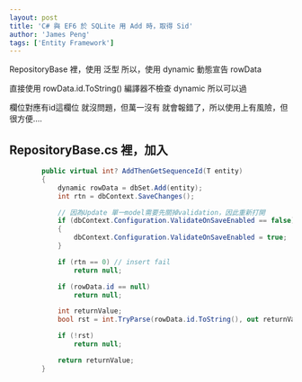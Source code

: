 ```yaml
---
layout: post
title: 'C# 與 EF6 於 SQLite 用 Add 時，取得 Sid'
author: 'James Peng'
tags: ['Entity Framework']
---
```


RepositoryBase 裡，使用 泛型 所以，使用 dynamic 動態宣告 rowData

直接使用 rowData.id.ToString() 編譯器不檢查 dynamic 所以可以過

欄位對應有id這欄位 就沒問題，但萬一沒有 就會報錯了，所以使用上有風險，但很方便....


## RepositoryBase.cs 裡，加入 ##


~~~csharp
        public virtual int? AddThenGetSequenceId(T entity)
        {
            dynamic rowData = dbSet.Add(entity);
            int rtn = dbContext.SaveChanges();

            // 因為Update 單一model需要先關掉validation，因此重新打開
            if (dbContext.Configuration.ValidateOnSaveEnabled == false)
            {
                dbContext.Configuration.ValidateOnSaveEnabled = true;
            }

            if (rtn == 0) // insert fail
                return null;

            if (rowData.id == null)
                return null;

            int returnValue;
            bool rst = int.TryParse(rowData.id.ToString(), out returnValue);

            if (!rst)
                return null;

            return returnValue;
        }
~~~


